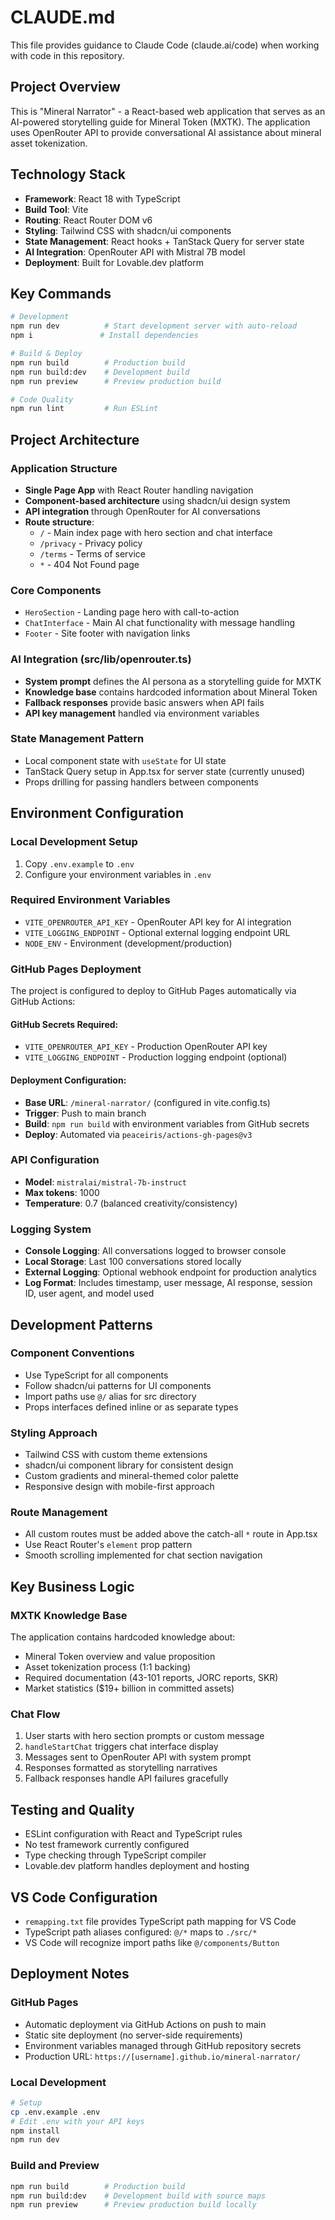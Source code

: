 # CLAUDE.md

This file provides guidance to Claude Code (claude.ai/code) when working with code in this repository.

## Project Overview

This is "Mineral Narrator" - a React-based web application that serves as an AI-powered storytelling guide for Mineral Token (MXTK). The application uses OpenRouter API to provide conversational AI assistance about mineral asset tokenization.

## Technology Stack

- **Framework**: React 18 with TypeScript
- **Build Tool**: Vite
- **Routing**: React Router DOM v6
- **Styling**: Tailwind CSS with shadcn/ui components
- **State Management**: React hooks + TanStack Query for server state
- **AI Integration**: OpenRouter API with Mistral 7B model
- **Deployment**: Built for Lovable.dev platform

## Key Commands

```bash
# Development
npm run dev          # Start development server with auto-reload
npm i               # Install dependencies

# Build & Deploy
npm run build        # Production build
npm run build:dev    # Development build
npm run preview      # Preview production build

# Code Quality
npm run lint         # Run ESLint
```

## Project Architecture

### Application Structure
- **Single Page App** with React Router handling navigation
- **Component-based architecture** using shadcn/ui design system
- **API integration** through OpenRouter for AI conversations
- **Route structure**:
  - `/` - Main index page with hero section and chat interface
  - `/privacy` - Privacy policy
  - `/terms` - Terms of service
  - `*` - 404 Not Found page

### Core Components
- `HeroSection` - Landing page hero with call-to-action
- `ChatInterface` - Main AI chat functionality with message handling
- `Footer` - Site footer with navigation links

### AI Integration (src/lib/openrouter.ts)
- **System prompt** defines the AI persona as a storytelling guide for MXTK
- **Knowledge base** contains hardcoded information about Mineral Token
- **Fallback responses** provide basic answers when API fails
- **API key management** handled via environment variables

### State Management Pattern
- Local component state with `useState` for UI state
- TanStack Query setup in App.tsx for server state (currently unused)
- Props drilling for passing handlers between components

## Environment Configuration

### Local Development Setup
1. Copy `.env.example` to `.env`
2. Configure your environment variables in `.env`

### Required Environment Variables
- `VITE_OPENROUTER_API_KEY` - OpenRouter API key for AI integration
- `VITE_LOGGING_ENDPOINT` - Optional external logging endpoint URL
- `NODE_ENV` - Environment (development/production)

### GitHub Pages Deployment
The project is configured to deploy to GitHub Pages automatically via GitHub Actions:

#### GitHub Secrets Required:
- `VITE_OPENROUTER_API_KEY` - Production OpenRouter API key
- `VITE_LOGGING_ENDPOINT` - Production logging endpoint (optional)

#### Deployment Configuration:
- **Base URL**: `/mineral-narrator/` (configured in vite.config.ts)
- **Trigger**: Push to main branch
- **Build**: `npm run build` with environment variables from GitHub secrets
- **Deploy**: Automated via `peaceiris/actions-gh-pages@v3`

### API Configuration
- **Model**: `mistralai/mistral-7b-instruct`
- **Max tokens**: 1000
- **Temperature**: 0.7 (balanced creativity/consistency)

### Logging System
- **Console Logging**: All conversations logged to browser console
- **Local Storage**: Last 100 conversations stored locally
- **External Logging**: Optional webhook endpoint for production analytics
- **Log Format**: Includes timestamp, user message, AI response, session ID, user agent, and model used

## Development Patterns

### Component Conventions
- Use TypeScript for all components
- Follow shadcn/ui patterns for UI components
- Import paths use `@/` alias for src directory
- Props interfaces defined inline or as separate types

### Styling Approach
- Tailwind CSS with custom theme extensions
- shadcn/ui component library for consistent design
- Custom gradients and mineral-themed color palette
- Responsive design with mobile-first approach

### Route Management
- All custom routes must be added above the catch-all `*` route in App.tsx
- Use React Router's `element` prop pattern
- Smooth scrolling implemented for chat section navigation

## Key Business Logic

### MXTK Knowledge Base
The application contains hardcoded knowledge about:
- Mineral Token overview and value proposition
- Asset tokenization process (1:1 backing)
- Required documentation (43-101 reports, JORC reports, SKR)
- Market statistics ($19+ billion in committed assets)

### Chat Flow
1. User starts with hero section prompts or custom message
2. `handleStartChat` triggers chat interface display
3. Messages sent to OpenRouter API with system prompt
4. Responses formatted as storytelling narratives
5. Fallback responses handle API failures gracefully

## Testing and Quality

- ESLint configuration with React and TypeScript rules
- No test framework currently configured
- Type checking through TypeScript compiler
- Lovable.dev platform handles deployment and hosting

## VS Code Configuration

- `remapping.txt` file provides TypeScript path mapping for VS Code
- TypeScript path aliases configured: `@/*` maps to `./src/*`
- VS Code will recognize import paths like `@/components/Button`

## Deployment Notes

### GitHub Pages
- Automatic deployment via GitHub Actions on push to main
- Static site deployment (no server-side requirements)
- Environment variables managed through GitHub repository secrets
- Production URL: `https://[username].github.io/mineral-narrator/`

### Local Development
```bash
# Setup
cp .env.example .env
# Edit .env with your API keys
npm install
npm run dev
```

### Build and Preview
```bash
npm run build        # Production build
npm run build:dev    # Development build with source maps
npm run preview      # Preview production build locally
```
